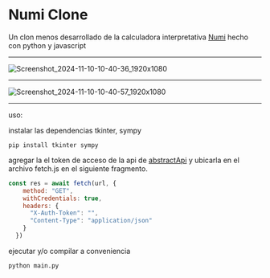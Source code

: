 # Numi Clone


Un clon menos desarrollado de la calculadora interpretativa [Numi](https://github.com/nikolaeu/numi) hecho con python
y javascript

---

![Screenshot_2024-11-10-10-40-36_1920x1080](https://github.com/user-attachments/assets/666a6f6a-d68a-405e-a2f1-64023e5ad71b)

---

![Screenshot_2024-11-10-10-40-57_1920x1080](https://github.com/user-attachments/assets/cf96777e-21bf-4b1e-a5cb-3b67d39a2427)

---

uso: 

instalar las dependencias tkinter, sympy

```
pip install tkinter sympy
```

agregar la el token de acceso de la api de [abstractApi](https://www.abstractapi.com/a/home?utm_source=google&utm_medium=cpc&utm_campaign=branded&utm_term=abstract%20api&gad_source=1&gclid=EAIaIQobChMItcegm5bSiQMVfqFaBR2qEzE8EAAYASAAEgK-E_D_BwE)
y ubicarla en el archivo fetch.js en el siguiente fragmento.

```js
const res = await fetch(url, {  
    method: "GET",
    withCredentials: true,
    headers: {
      "X-Auth-Token": "",
      "Content-Type": "application/json"
    }
  })
```

ejecutar y/o compilar a conveniencia

```
python main.py
```

